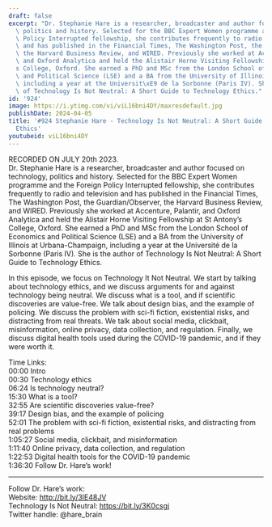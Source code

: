 ```yaml
---
draft: false
excerpt: "Dr. Stephanie Hare is a researcher, broadcaster and author focused on technology,\
  \ politics and history. Selected for the BBC Expert Women programme and the Foreign\
  \ Policy Interrupted fellowship, she contributes frequently to radio and television\
  \ and has published in the Financial Times, The Washington Post, the Guardian/Observer,\
  \ the Harvard Business Review, and WIRED. Previously she worked at Accenture, Palantir,\
  \ and Oxford Analytica and held the Alistair Horne Visiting Fellowship at St Antony\u2019\
  s College, Oxford. She earned a PhD and MSc from the London School of Economics\
  \ and Political Science (LSE) and a BA from the University of Illinois at Urbana-Champaign,\
  \ including a year at the Universit\xE9 de la Sorbonne (Paris IV). She is the author\
  \ of Technology Is Not Neutral: A Short Guide to Technology Ethics."
id: '924'
image: https://i.ytimg.com/vi/viL16bni4DY/maxresdefault.jpg
publishDate: 2024-04-05
title: '#924 Stephanie Hare - Technology Is Not Neutral: A Short Guide to Technology
  Ethics'
youtubeid: viL16bni4DY
---
```

<div class="timelinks">

RECORDED ON JULY 20th 2023.  
Dr. Stephanie Hare is a researcher, broadcaster and author focused on technology, politics and history. Selected for the BBC Expert Women programme and the Foreign Policy Interrupted fellowship, she contributes frequently to radio and television and has published in the Financial Times, The Washington Post, the Guardian/Observer, the Harvard Business Review, and WIRED. Previously she worked at Accenture, Palantir, and Oxford Analytica and held the Alistair Horne Visiting Fellowship at St Antony’s College, Oxford. She earned a PhD and MSc from the London School of Economics and Political Science (LSE) and a BA from the University of Illinois at Urbana-Champaign, including a year at the Université de la Sorbonne (Paris IV). She is the author of Technology Is Not Neutral: A Short Guide to Technology Ethics.

In this episode, we focus on Technology It Not Neutral. We start by talking about technology ethics, and we discuss arguments for and against technology being neutral. We discuss what is a tool, and if scientific discoveries are value-free. We talk about design bias, and the example of policing. We discuss the problem with sci-fi fiction, existential risks, and distracting from real threats. We talk about social media, clickbait, misinformation, online privacy, data collection, and regulation. Finally, we discuss digital health tools used during the COVID-19 pandemic, and if they were worth it.

Time Links:  
<time>00:00</time> Intro  
<time>00:30</time> Technology ethics  
<time>06:24</time> Is technology neutral?  
<time>15:30</time> What is a tool?  
<time>32:55</time> Are scientific discoveries value-free?  
<time>39:17</time> Design bias, and the example of policing  
<time>52:01</time> The problem with sci-fi fiction, existential risks, and distracting from real problems  
<time>1:05:27</time> Social media, clickbait, and misinformation  
<time>1:11:40</time> Online privacy, data collection, and regulation  
<time>1:22:53</time> Digital health tools for the COVID-19 pandemic  
<time>1:36:30</time> Follow Dr. Hare’s work!

---

Follow Dr. Hare’s work:  
Website: http://bit.ly/3lE48JV  
Technology Is Not Neutral: https://bit.ly/3K0csgj  
Twitter handle: @hare_brain
</div>

